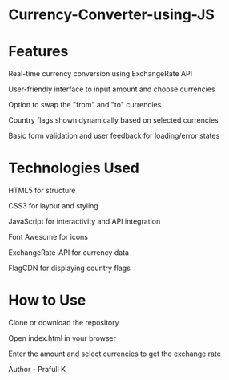 # Currency-Converter-using-JS

<h1>Features </h1>


Real-time currency conversion using ExchangeRate API

User-friendly interface to input amount and choose currencies

Option to swap the "from" and "to" currencies

Country flags shown dynamically based on selected currencies

Basic form validation and user feedback for loading/error states

<h1> Technologies Used </h1>


HTML5 for structure

CSS3 for layout and styling

JavaScript for interactivity and API integration

Font Awesome for icons

ExchangeRate-API for currency data

FlagCDN for displaying country flags

<h1> How to Use </h1>


Clone or download the repository

Open index.html in your browser

Enter the amount and select currencies to get the exchange rate

Author - Prafull K
